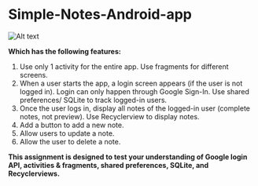 # Simple-Notes-Android-app

![Alt text](/relative/path/to/img.jpg?raw=true "Optional Title")

**Which has the following features:**

1. Use only 1 activity for the entire app. Use fragments for different screens.
2. When a user starts the app, a login screen appears (if the user is not logged in). Login can only happen through Google Sign-In. Use shared preferences/ SQLite to track logged-in users.
3. Once the user logs in, display all notes of the logged-in user (complete notes, not preview). Use Recyclerview to display notes.
4. Add a button to add a new note.
5. Allow users to update a note. 
6. Allow the user to delete a note.

**This assignment is designed to test your understanding of Google login API, activities & fragments, shared preferences, SQLite, and Recyclerviews.**

